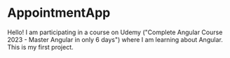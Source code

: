 # AppointmentApp

Hello! I am participating in a course on Udemy ("Complete Angular Course 2023 - Master Angular in only 6 days") where I am learning about Angular. This is my first project.


